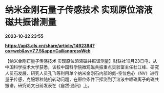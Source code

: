 # 纳米金刚石量子传感技术 实现原位溶液磁共振谱测量

**2023-10-22 23:55**

**https://api3.cls.cn/share/article/1492384?os=web&sv=7.7.5&app=CailianpressWeb**

【纳米金刚石量子传感技术 实现原位溶液磁共振谱测量】财联社10月23日电，从中国科学技术大学获悉，该校中国科学院微观磁共振重点实验室主任杜江峰、研究人员石发展、研究人员孔飞等利用单个纳米金刚石内部的氮-空位色心（NV）进行量子传感，克服颗粒随机转动问题，在原位条件下探测到了溶液中顺磁离子的磁共振谱。研究论文日前发表在《自然·通讯》上。